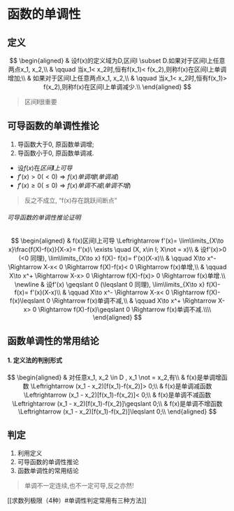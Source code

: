 # 函数的单调性

## 定义

$$
\begin{aligned}
	& 设f(x)的定义域为D,区间I \subset D.如果对于区间I上任意两点x_1, x_2,\\
	& \qquad 当x_1< x_2时,恒有f(x_1)< f(x_2),则称f(x)在区间I上单调增加;\\
	& 如果对于区间I上任意两点x_1, x_2,\\
	& \qquad 当x_1< x_2时,恒有f(x_1)> f(x_2),则称f(x)在区间I上单调减少.\\
\end{aligned}
$$

> 区间**I**很重要

## 可导函数的单调性推论

1. 导函数大于0, 原函数单调增;
2. 导函数小于0, 原函数单调减.

- 设$f(x)$在*区间**I**上可导*
- $f'(x)>0(<0) \Rightarrow f(x)单调增(单调减)$
- $f'(x) \geqslant 0(\leqslant 0) \Rightarrow f(x)单调不减(单调不增)$

> 反之不成立, <q>f(x)存在跳跃间断点</q>

###### 可导函数的单调性推论证明

$$
\begin{aligned}
	& f(x)区间I上可导 \Leftrightarrow f'(x)= \lim\limits_{X\to x}\frac{f(X)-f(x)}{X-x}= f'(x)\ \exists
	\quad (X, x\in I; X\not = x)\\
	& 设f'(x)>0 (<0 同理), \lim\limits_{X\to x} f(X)- f(x)= f'(x)(X-x)\\
	& \qquad X\to x^- \Rightarrow X-x< 0 \Rightarrow f(X)-f(x)< 0 \Rightarrow f(x)单增,\\
	& \qquad X\to x^+ \Rightarrow X-x> 0 \Rightarrow f(X)-f(x)> 0 \Rightarrow f(x)单增.\\
	\newline
	& 设f'(x) \geqslant 0 (\leqslant 0 同理), \lim\limits_{X\to x} f(X)- f(x)= f'(x)(X-x)\\
	& \qquad X\to x^- \Rightarrow X-x< 0 \Rightarrow f(X)-f(x)\leqslant 0 \Rightarrow f(x)单调不减,\\
	& \qquad X\to x^+ \Rightarrow X-x> 0 \Rightarrow f(X)-f(x)\geqslant 0 \Rightarrow f(x)单调不减.\\\\
\end{aligned}
$$

## 函数单调性的常用结论

#### 1. 定义法的判别形式

$$
\begin{aligned}
	& 对任意x_1, x_2 \in D , x_1 \not = x_2,有\\
	& f(x)是单调增函数 \Leftrightarrow (x_1 - x_2)[f(x_1)-f(x_2)]> 0;\\
	& f(x)是单调减函数 \Leftrightarrow (x_1 - x_2)[f(x_1)-f(x_2)]< 0;\\
	& f(x)是单调不减函数 \Leftrightarrow (x_1 - x_2)[f(x_1)-f(x_2)]\geqslant 0;\\
	& f(x)是单调不增函数 \Leftrightarrow (x_1 - x_2)[f(x_1)-f(x_2)]\leqslant 0;\\
\end{aligned}
$$

## 判定

1. 利用定义
2. 可导函数的单调性推论
3. 函数单调性的常用结论

> 单调不一定连续,也不一定可导,反之亦然!

[[求数列极限（4种）#单调性判定常用有三种方法]]
